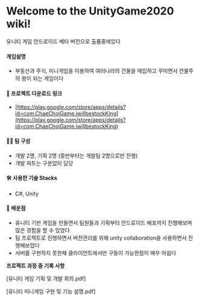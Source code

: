# Welcome to the UnityGame2020 wiki!

유니티 게임 안드로이드 베타 버전으로 출품중에있다

#### 게임설명 
- 부동산과 주식, 미니게임을 이용하여 여러나라의 건물을 매입하고 꾸미면서 건물주의 왕이 되는 게임이다

#### 👾 프로젝트 다운로드 링크

- [https://play.google.com/store/apps/details?id=com.ChaeChoiGame.iwillbestockKing](https://play.google.com/store/apps/details?id=com.ChaeChoiGame.iwillbestockKing)

#### 🧑‍💻 팀 구성

- 개발 2명, 기획 2명 (중반부터는 개발팀 2명으로만 진행)
- 개발 파트는 구분없이 담당

#### 🛠 사용한 기술 Stacks

- C#, Unity

#### 🐢 배운점

- 유니티 기반 게임을 만들면서 팀원들과 기획부터 안드로이드 배포까지 진행해보며 많은 경험을 할 수 있었다
- 팀 프로젝트로 진행하면서 버전관리를 위해 unity collaboration을 사용하면서 진행해보았다
- 서버를 구현하지 못한채 클라이언트에서만 구동이 가능한점이 매우 아쉽다

**프로젝트 과정 중 기록 사항**

[유니티 게임 기획 및 개발 회의.pdf]

[유니티 미니게임 구현 및 기능 설명.pdf]
